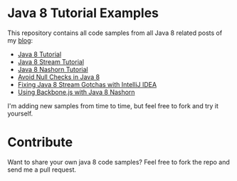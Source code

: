 Java 8 Tutorial Examples
==============

This repository contains all code samples from all Java 8 related posts of my [blog](http://winterbe.com):

- [Java 8 Tutorial](http://winterbe.com/posts/2014/03/16/java-8-tutorial/)
- [Java 8 Stream Tutorial](http://winterbe.com/posts/2014/07/31/java8-stream-tutorial-examples/)
- [Java 8 Nashorn Tutorial](http://winterbe.com/posts/2014/04/05/java8-nashorn-tutorial/)
- [Avoid Null Checks in Java 8](http://winterbe.com/posts/2015/03/15/avoid-null-checks-in-java/)
- [Fixing Java 8 Stream Gotchas with IntelliJ IDEA](http://winterbe.com/posts/2015/03/05/fixing-java-8-stream-gotchas-with-intellij-idea/)
- [Using Backbone.js with Java 8 Nashorn](http://winterbe.com/posts/2014/04/07/using-backbonejs-with-nashorn/)

I'm adding new samples from time to time, but feel free to fork and try it yourself.


Contribute
==============

Want to share your own java 8 code samples? Feel free to fork the repo and send me a pull request.
